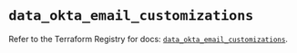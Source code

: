 # `data_okta_email_customizations`

Refer to the Terraform Registry for docs: [`data_okta_email_customizations`](https://registry.terraform.io/providers/okta/okta/4.8.1/docs/data-sources/email_customizations).
